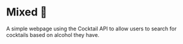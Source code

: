 # Mixed 🍹

A simple webpage using the Cocktail API to allow users to search for cocktails based on alcohol they have.
